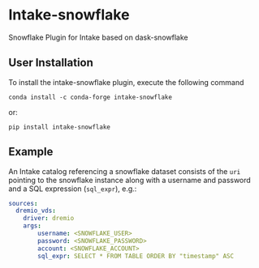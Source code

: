 # Intake-snowflake

Snowflake Plugin for Intake based on dask-snowflake


## User Installation

To install the intake-snowflake plugin, execute the following command

```
conda install -c conda-forge intake-snowflake
```

or:

```
pip install intake-snowflake
```

## Example

An Intake catalog referencing a snowflake dataset consists of the `uri` pointing to the snowflake instance along with a username and password and a SQL expression (`sql_expr`), e.g.:

```yaml
sources:
  dremio_vds:
    driver: dremio 
    args:
        username: <SNOWFLAKE_USER>
        password: <SNOWFLAKE_PASSWORD>
        account: <SNOWFLAKE_ACCOUNT>
        sql_expr: SELECT * FROM TABLE ORDER BY "timestamp" ASC
```
